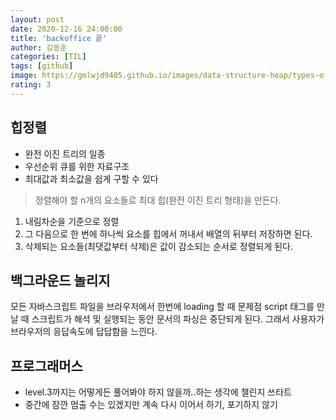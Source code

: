 ```yaml
---
layout: post
date: 2020-12-16 24:00:00
title: 'backoffice 끝'
author: 김동훈
categories: [TIL]
tags: [github]
image: https://gmlwjd9405.github.io/images/data-structure-heap/types-of-heap.png
rating: 3
---
```


## 힙정렬
- 완전 이진 트리의 일종
- 우선순위 큐를 위한 자료구조
- 최대값과 최소값을 쉽게 구할 수 있다
 
 > 정렬해야 할 n개의 요소들로 최대 힙(완전 이진 트리 형태)을 만든다.
  1. 내림차순을 기준으로 정렬
  2. 그 다음으로 한 번에 하나씩 요소를 힙에서 꺼내서 배열의 뒤부터 저장하면 된다.
  3. 삭제되는 요소들(최댓값부터 삭제)은 값이 감소되는 순서로 정렬되게 된다.


## 백그라운드 놀리지
모든 자바스크립트 파일을 브라우저에서 한번에 loading 할 때 문제점
script 태그를 만날 때 스크립트가 해석 및 실행되는 동안 문서의 파싱은 중단되게 된다. 그래서 사용자가 브라우저의 응답속도에 답답함을 느낀다.

## 프로그래머스 
- level.3까지는 어떻게든 풀어봐야 하지 않을까..하는 생각에 챌린지 쓰타트
- 중간에 잠깐 멈출 수는 있겠지만 계속 다시 이어서 하기, 포기하지 않기